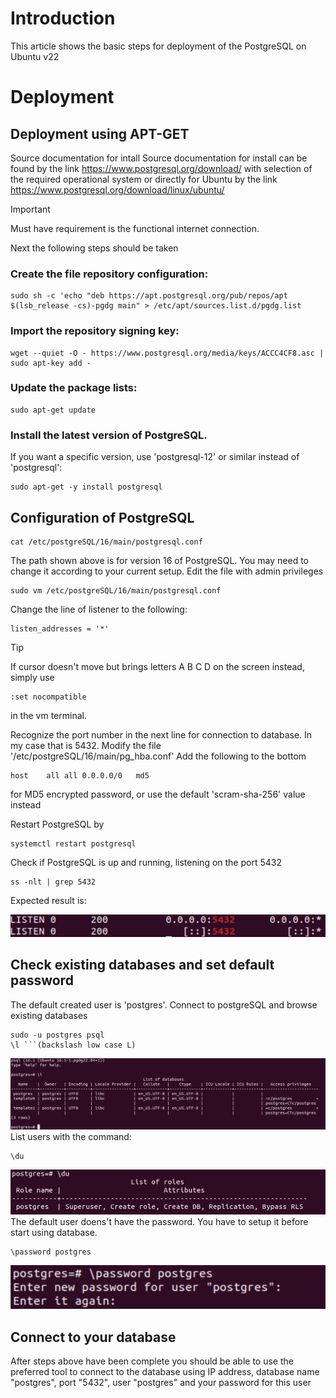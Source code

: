 # Introduction

This article shows the basic steps for deployment of the PostgreSQL on Ubuntu v22

# Deployment

## Deployment using APT-GET

Source documentation for intall
Source documentation for install can be found by the link
https://www.postgresql.org/download/ with selection of the required operational system or directly for Ubuntu by the link https://www.postgresql.org/download/linux/ubuntu/

> [!Important]
> Must have requirement is the functional internet connection.

Next the following steps should be taken

### Create the file repository configuration:

```
sudo sh -c 'echo "deb https://apt.postgresql.org/pub/repos/apt $(lsb_release -cs)-pgdg main" > /etc/apt/sources.list.d/pgdg.list
```

### Import the repository signing key:

```
wget --quiet -O - https://www.postgresql.org/media/keys/ACCC4CF8.asc | sudo apt-key add -
```

### Update the package lists:

```
sudo apt-get update
```

### Install the latest version of PostgreSQL.

If you want a specific version, use 'postgresql-12' or similar instead of 'postgresql':

```
sudo apt-get -y install postgresql
```

## Configuration of PostgreSQL

```
cat /etc/postgreSQL/16/main/postgresql.conf
```

The path shown above is for version 16 of PostgreSQL. You may need to change it according to your current setup.
Edit the file with admin privileges

```
sudo vm /etc/postgreSQL/16/main/postgresql.conf
```

Change the line of listener to the following:

```
listen_addresses = '*'
```

> [!TIP]
> If cursor doesn't move but brings letters A B C D on the screen instead, simply use
>
> ```
> :set nocompatible
> ```
>
> in the vm terminal.

Recognize the port number in the next line for connection to database. In my case that is 5432.
Modify the file '/etc/postgreSQL/16/main/pg_hba.conf'
Add the following to the bottom

```
host    all all 0.0.0.0/0   md5
```

for MD5 encrypted password, or use the default 'scram-sha-256' value instead

Restart PostgreSQL by

```
systemctl restart postgresql
```

Check if PostgreSQL is up and running, listening on the port 5432

```
ss -nlt | grep 5432
```

Expected result is:

![Port](/PostgreSQL/images/image_port.png)

## Check existing databases and set default password

The default created user is 'postgres'. Connect to postgreSQL and browse existing databases

````
sudo -u postgres psql
\l ```(backslash low case L)
````

![Validation of databases](/PostgreSQL/images/database_list.png)
List users with the command:

```
\du
```

![Users](/PostgreSQL/images/database_users.png)
The default user doens't have the password. You have to setup it before start using database.

```
\password postgres
```

![Password](/PostgreSQL/images/database_password.png)

## Connect to your database

After steps above have been complete you should be able to use the preferred tool to connect to the database using IP address, database name "postgres", port "5432", user "postgres" and your password for this user
